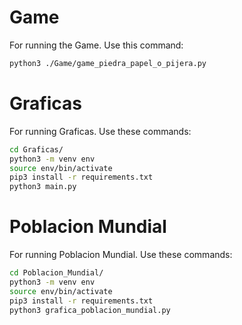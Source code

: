 # Game

For running the Game. Use this command:

```sh
python3 ./Game/game_piedra_papel_o_pijera.py
```
# Graficas
For running Graficas. Use these commands:
```sh
cd Graficas/
python3 -m venv env
source env/bin/activate
pip3 install -r requirements.txt
python3 main.py
```
# Poblacion Mundial
For running Poblacion Mundial. Use these commands:
```sh
cd Poblacion_Mundial/
python3 -m venv env
source env/bin/activate
pip3 install -r requirements.txt
python3 grafica_poblacion_mundial.py
```